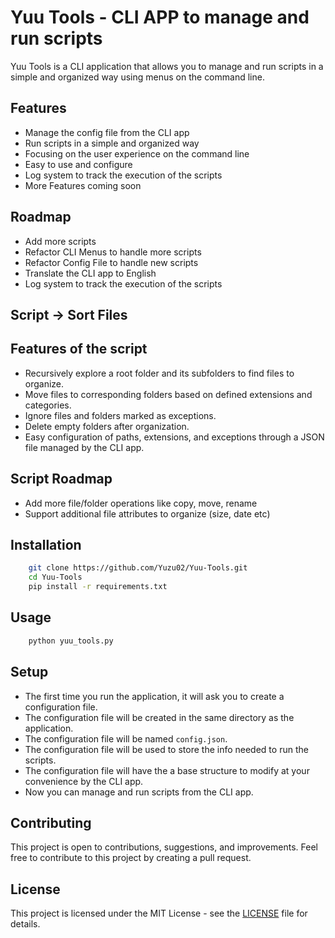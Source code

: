 # Yuu Tools - CLI APP to manage and run scripts

Yuu Tools is a CLI application that allows you to manage and run scripts in a simple and organized way using menus on the command line.

## Features

- Manage the config file from the CLI app
- Run scripts in a simple and organized way
- Focusing on the user experience on the command line
- Easy to use and configure
- Log system to track the execution of the scripts
- More Features coming soon

## Roadmap

- Add more scripts
- Refactor CLI Menus to handle more scripts
- Refactor Config File to handle new scripts
- Translate the CLI app to English
- Log system to track the execution of the scripts

## Script -> Sort Files

## Features of the script

- Recursively explore a root folder and its subfolders to find files to organize.
- Move files to corresponding folders based on defined extensions and categories.
- Ignore files and folders marked as exceptions.
- Delete empty folders after organization.
- Easy configuration of paths, extensions, and exceptions through a JSON file managed by the CLI app.

## Script Roadmap

- Add more file/folder operations like copy, move, rename
- Support additional file attributes to organize (size, date etc)

## Installation

```bash
    git clone https://github.com/Yuzu02/Yuu-Tools.git
    cd Yuu-Tools
    pip install -r requirements.txt
```

## Usage

```bash
    python yuu_tools.py
```

## Setup

- The first time you run the application, it will ask you to create a configuration file.
- The configuration file will be created in the same directory as the application.
- The configuration file will be named `config.json`.
- The configuration file will be used to store the info needed to run the scripts.
- The configuration file will have the a base structure to modify at your convenience by the CLI app.
- Now you can manage and run scripts from the CLI app.

## Contributing

This project is open to contributions, suggestions, and improvements. Feel free to contribute to this project by creating a pull request.

## License

This project is licensed under the MIT License - see the [LICENSE](LICENSE) file for details.
